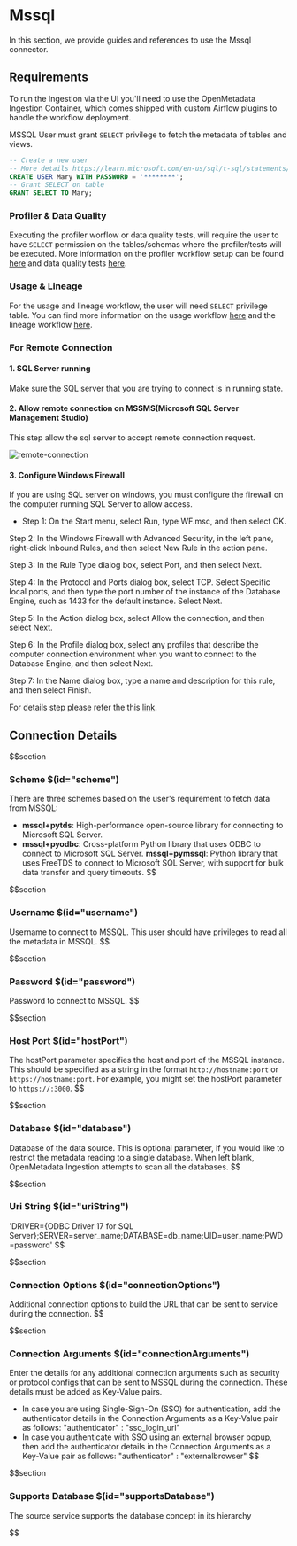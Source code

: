 # Mssql

In this section, we provide guides and references to use the Mssql connector.

## Requirements

To run the Ingestion via the UI you'll need to use the OpenMetadata Ingestion Container, which comes shipped with
custom Airflow plugins to handle the workflow deployment.

MSSQL User must grant `SELECT` privilege to fetch the metadata of tables and views.

```sql
-- Create a new user
-- More details https://learn.microsoft.com/en-us/sql/t-sql/statements/create-user-transact-sql?view=sql-server-ver16
CREATE USER Mary WITH PASSWORD = '********';
-- Grant SELECT on table
GRANT SELECT TO Mary;
```

### Profiler & Data Quality
Executing the profiler worflow or data quality tests, will require the user to have `SELECT` permission on the tables/schemas where the profiler/tests will be executed. More information on the profiler workflow setup can be found [here](https://docs.open-metadata.org/connectors/ingestion/workflows/profiler) and data quality tests [here](https://docs.open-metadata.org/connectors/ingestion/workflows/data-quality).

### Usage & Lineage
For the usage and lineage workflow, the user will need `SELECT` privilege table. You can find more information on the usage workflow [here](https://docs.open-metadata.org/connectors/ingestion/workflows/usage) and the lineage workflow [here](https://docs.open-metadata.org/connectors/ingestion/workflows/lineage).

### For Remote Connection

#### 1. SQL Server running

Make sure the SQL server that you are trying to connect is in running state.

#### 2. Allow remote connection on MSSMS(Microsoft SQL Server Management Studio)

This step allow the sql server to accept remote connection request.

![remote-connection](/doc-images/Database/Mssql/remote-connection.png)

#### 3. Configure Windows Firewall 

If you are using SQL server on windows, you must configure the firewall on the computer running SQL Server to allow access.

- Step 1: On the Start menu, select Run, type WF.msc, and then select OK.

Step 2: In the Windows Firewall with Advanced Security, in the left pane, right-click Inbound Rules, and then select New Rule in the action pane.

Step 3: In the Rule Type dialog box, select Port, and then select Next.

Step 4: In the Protocol and Ports dialog box, select TCP. Select Specific local ports, and then type the port number of the instance of the Database Engine, such as 1433 for the default instance. Select Next.

Step 5: In the Action dialog box, select Allow the connection, and then select Next.

Step 6: In the Profile dialog box, select any profiles that describe the computer connection environment when you want to connect to the Database Engine, and then select Next.

Step 7: In the Name dialog box, type a name and description for this rule, and then select Finish.

For details step please refer the this [link](https://docs.microsoft.com/en-us/sql/database-engine/configure-windows/configure-a-windows-firewall-for-database-engine-access?view=sql-server-ver15).

## Connection Details

$$section
### Scheme $(id="scheme")
There are three schemes based on the user's requirement to fetch data from MSSQL:
* **mssql+pytds**: High-performance open-source library for connecting to Microsoft SQL Server.
* **mssql+pyodbc**: Cross-platform Python library that uses ODBC to connect to Microsoft SQL Server.
**mssql+pymssql**: Python library that uses FreeTDS to connect to Microsoft SQL Server, with support for bulk data transfer and query timeouts.
$$

$$section
### Username $(id="username")

Username to connect to MSSQL.
This user should have privileges to read all the metadata in MSSQL.
$$

$$section
### Password $(id="password")

Password to connect to MSSQL.
$$

$$section
### Host Port $(id="hostPort")

The hostPort parameter specifies the host and port of the MSSQL instance. This should be specified as a string in the format `http://hostname:port` or `https://hostname:port`. For example, you might set the hostPort parameter to `https://:3000`.
$$

$$section
### Database $(id="database")

Database of the data source. This is optional parameter, if you would like to restrict the metadata reading to a single database. When left blank, OpenMetadata Ingestion attempts to scan all the databases.
$$

$$section
### Uri String $(id="uriString")

'DRIVER={ODBC Driver 17 for SQL Server};SERVER=server_name;DATABASE=db_name;UID=user_name;PWD=password'
$$

$$section
### Connection Options $(id="connectionOptions")

Additional connection options to build the URL that can be sent to service during the connection.
$$

$$section
### Connection Arguments $(id="connectionArguments")

Enter the details for any additional connection arguments such as security or protocol configs that can be sent to MSSQL during the connection. These details must be added as Key-Value pairs.
- In case you are using Single-Sign-On (SSO) for authentication, add the authenticator details in the Connection Arguments as a Key-Value pair as follows: "authenticator" : "sso_login_url"
- In case you authenticate with SSO using an external browser popup, then add the authenticator details in the Connection Arguments as a Key-Value pair as follows: "authenticator" : "externalbrowser"
$$

$$section
### Supports Database $(id="supportsDatabase")

The source service supports the database concept in its hierarchy
<!-- supportsDatabase to be updated -->
$$
